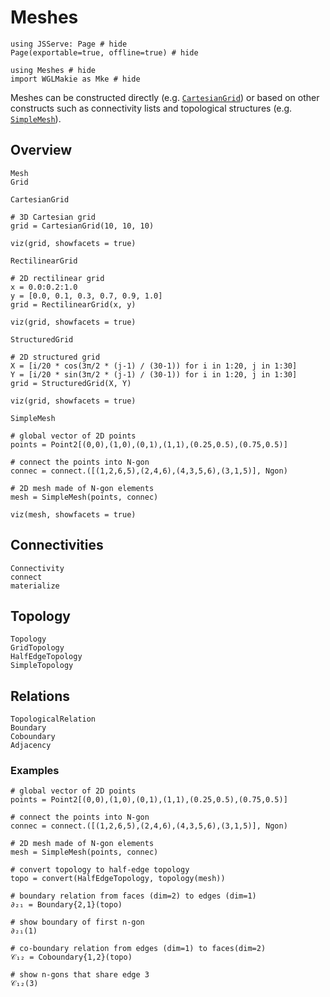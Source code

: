 # Meshes

```@example meshes
using JSServe: Page # hide
Page(exportable=true, offline=true) # hide
```

```@example meshes
using Meshes # hide
import WGLMakie as Mke # hide
```

Meshes can be constructed directly (e.g. [`CartesianGrid`](@ref)) or based on other
constructs such as connectivity lists and topological structures (e.g. [`SimpleMesh`](@ref)).

## Overview

```@docs
Mesh
Grid
```

```@docs
CartesianGrid
```

```@example meshes
# 3D Cartesian grid
grid = CartesianGrid(10, 10, 10)

viz(grid, showfacets = true)
```

```@docs
RectilinearGrid
```

```@example meshes
# 2D rectilinear grid
x = 0.0:0.2:1.0
y = [0.0, 0.1, 0.3, 0.7, 0.9, 1.0]
grid = RectilinearGrid(x, y)

viz(grid, showfacets = true)
```

```@docs
StructuredGrid
```

```@example meshes
# 2D structured grid
X = [i/20 * cos(3π/2 * (j-1) / (30-1)) for i in 1:20, j in 1:30]
Y = [i/20 * sin(3π/2 * (j-1) / (30-1)) for i in 1:20, j in 1:30]
grid = StructuredGrid(X, Y)

viz(grid, showfacets = true)
```

```@docs
SimpleMesh
```

```@example meshes
# global vector of 2D points
points = Point2[(0,0),(1,0),(0,1),(1,1),(0.25,0.5),(0.75,0.5)]

# connect the points into N-gon
connec = connect.([(1,2,6,5),(2,4,6),(4,3,5,6),(3,1,5)], Ngon)

# 2D mesh made of N-gon elements
mesh = SimpleMesh(points, connec)

viz(mesh, showfacets = true)
```

## Connectivities

```@docs
Connectivity
connect
materialize
```

## Topology

```@docs
Topology
GridTopology
HalfEdgeTopology
SimpleTopology
```

## Relations

```@docs
TopologicalRelation
Boundary
Coboundary
Adjacency
```

### Examples

```@example meshes
# global vector of 2D points
points = Point2[(0,0),(1,0),(0,1),(1,1),(0.25,0.5),(0.75,0.5)]

# connect the points into N-gon
connec = connect.([(1,2,6,5),(2,4,6),(4,3,5,6),(3,1,5)], Ngon)

# 2D mesh made of N-gon elements
mesh = SimpleMesh(points, connec)
```

```@example meshes
# convert topology to half-edge topology
topo = convert(HalfEdgeTopology, topology(mesh))

# boundary relation from faces (dim=2) to edges (dim=1)
∂₂₁ = Boundary{2,1}(topo)

# show boundary of first n-gon
∂₂₁(1)
```

```@example meshes
# co-boundary relation from edges (dim=1) to faces(dim=2)
𝒞₁₂ = Coboundary{1,2}(topo)

# show n-gons that share edge 3
𝒞₁₂(3)
```
